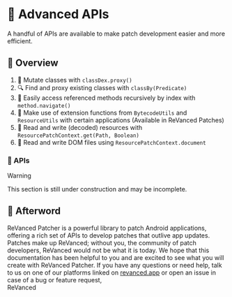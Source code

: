 # 💪 Advanced APIs

A handful of APIs are available to make patch development easier and more efficient.

## 📙 Overview

1. 👹 Mutate classes with `classDex.proxy()`
2. 🔍 Find and proxy existing classes with `classBy(Predicate)`
3. 🏃‍ Easily access referenced methods recursively by index with `method.navigate()`
4. 🔨 Make use of extension functions from `BytecodeUtils` and `ResourceUtils` with certain applications (Available in ReVanced Patches)
5. 💾 Read and write (decoded) resources with `ResourcePatchContext.get(Path, Boolean)`
6. 📃 Read and write DOM files using `ResourcePatchContext.document`

### 🧰 APIs

> [!WARNING]
> This section is still under construction and may be incomplete.

## 🎉 Afterword

ReVanced Patcher is a powerful library to patch Android applications, offering a rich set of APIs to develop patches that outlive app updates. Patches make up ReVanced; without you, the community of patch developers, ReVanced would not be what it is today. We hope that this documentation has been helpful to you and are excited to see what you will create with ReVanced Patcher. If you have any questions or need help, talk to us on one of our platforms linked on [revanced.app](https://revanced.app) or open an issue in case of a bug or feature request,  
ReVanced
